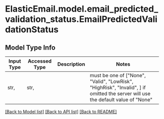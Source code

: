 # ElasticEmail.model.email_predicted_validation_status.EmailPredictedValidationStatus

## Model Type Info
Input Type | Accessed Type | Description | Notes
------------ | ------------- | ------------- | -------------
str,  | str,  |  | must be one of ["None", "Valid", "LowRisk", "HighRisk", "Invalid", ] if omitted the server will use the default value of "None"

[[Back to Model list]](../../README.md#documentation-for-models) [[Back to API list]](../../README.md#documentation-for-api-endpoints) [[Back to README]](../../README.md)

